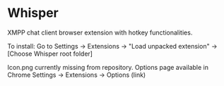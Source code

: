 Whisper
=======

XMPP chat client browser extension with hotkey functionalities.



To install:
Go to Settings -> Extensions -> "Load unpacked extension" -> [Choose Whisper root folder]


Icon.png currently missing from repository.
Options page available in Chrome Settings -> Extensions -> Options (link)


